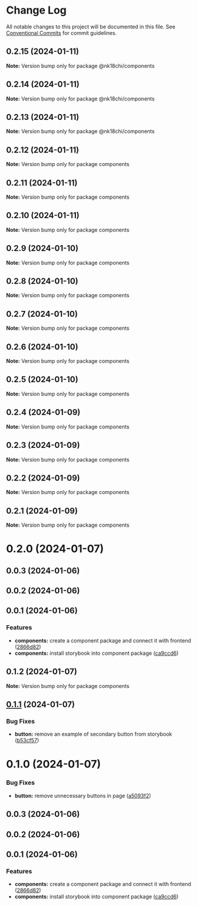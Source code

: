 # Change Log

All notable changes to this project will be documented in this file.
See [Conventional Commits](https://conventionalcommits.org) for commit guidelines.

## 0.2.15 (2024-01-11)

**Note:** Version bump only for package @nk18chi/components





## 0.2.14 (2024-01-11)

**Note:** Version bump only for package @nk18chi/components





## 0.2.13 (2024-01-11)

**Note:** Version bump only for package @nk18chi/components





## 0.2.12 (2024-01-11)

**Note:** Version bump only for package components





## 0.2.11 (2024-01-11)

**Note:** Version bump only for package components





## 0.2.10 (2024-01-11)

**Note:** Version bump only for package components





## 0.2.9 (2024-01-10)

**Note:** Version bump only for package components





## 0.2.8 (2024-01-10)

**Note:** Version bump only for package components





## 0.2.7 (2024-01-10)

**Note:** Version bump only for package components





## 0.2.6 (2024-01-10)

**Note:** Version bump only for package components





## 0.2.5 (2024-01-10)

**Note:** Version bump only for package components





## 0.2.4 (2024-01-09)

**Note:** Version bump only for package components





## 0.2.3 (2024-01-09)

**Note:** Version bump only for package components





## 0.2.2 (2024-01-09)

**Note:** Version bump only for package components





## 0.2.1 (2024-01-09)

**Note:** Version bump only for package components





# 0.2.0 (2024-01-07)



## 0.0.3 (2024-01-06)



## 0.0.2 (2024-01-06)



## 0.0.1 (2024-01-06)


### Features

* **components:** create a component package and connect it with frontend ([2866d82](https://github.com/nk18chi/lerna-playground/commit/2866d82cc4bfedd542c6ded25d8c7ac4cb7fcf93))
* **components:** install storybook into component package ([ca9ccd6](https://github.com/nk18chi/lerna-playground/commit/ca9ccd6c5251fc0a22c00127505cf79b3c5bbd23))





## 0.1.2 (2024-01-07)

**Note:** Version bump only for package components





## [0.1.1](https://github.com/nk18chi/lerna-playground/compare/components@0.1.0...components@0.1.1) (2024-01-07)


### Bug Fixes

* **button:** remove an example of secondary button from storybook ([b53cf57](https://github.com/nk18chi/lerna-playground/commit/b53cf57ae981fc396609c3a9f48ae2567640f08b))





# 0.1.0 (2024-01-07)


### Bug Fixes

* **button:** remove unnecessary buttons in page ([a5093f2](https://github.com/nk18chi/lerna-playground/commit/a5093f27db9d031f61486005c1798f21c77aba0d))



## 0.0.3 (2024-01-06)



## 0.0.2 (2024-01-06)



## 0.0.1 (2024-01-06)


### Features

* **components:** create a component package and connect it with frontend ([2866d82](https://github.com/nk18chi/lerna-playground/commit/2866d82cc4bfedd542c6ded25d8c7ac4cb7fcf93))
* **components:** install storybook into component package ([ca9ccd6](https://github.com/nk18chi/lerna-playground/commit/ca9ccd6c5251fc0a22c00127505cf79b3c5bbd23))
